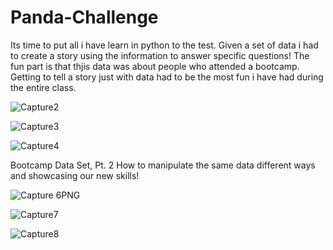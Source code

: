 # Panda-Challenge
Its time to put all i have learn in python to the test. Given a set of data i had to create a story using the information to answer specific questions! The fun part is that thjis data was about people who attended a bootcamp. Getting to tell a story just with data had to be the most fun i have had during the entire class.

![Capture2](https://user-images.githubusercontent.com/68042445/120900221-ab87c200-c601-11eb-8dd4-ef1115d74be9.PNG)


![Capture3](https://user-images.githubusercontent.com/68042445/120900224-b0e50c80-c601-11eb-8019-36a0615cbbe9.PNG)


![Capture4](https://user-images.githubusercontent.com/68042445/120900231-b5a9c080-c601-11eb-9f32-4adc61ca40ad.PNG)





Bootcamp Data Set, Pt. 2
How to manipulate the same data different ways and showcasing our new skills!



![Capture 6PNG](https://user-images.githubusercontent.com/68042445/120900276-05888780-c602-11eb-8085-321c377e7440.PNG)

![Capture7](https://user-images.githubusercontent.com/68042445/120900283-0b7e6880-c602-11eb-9fa2-2aaea53eda2f.PNG)

![Capture8](https://user-images.githubusercontent.com/68042445/120900285-10431c80-c602-11eb-9889-c8331bb477a2.PNG)




